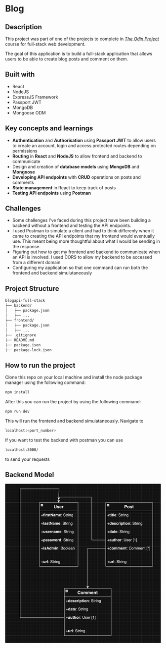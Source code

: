 # Blog 



## Description 
This project was part of one of the projects to complete in [_The Odin Project_](https://www.theodinproject.com/lessons/nodejs-blog-api) course for full-stack web development. 

The goal of this application is to build a full-stack application that allows users to be able to create blog posts and comment on them.

## Built with
- React 
- NodeJS 
- ExpressJS Framework
- Passport JWT
- MongoDB
- Mongoose ODM

## Key concepts and learnings
- **Authentication** and **Authorisation** using **Passport JWT** to allow users to create
an account, login and access protected routes depending on permissions
- **Routing** in **React** and **NodeJS** to allow frontend and backend to communicate
- Design and creation of **database models** using **MongoDB** and **Mongoose**
- **Developing API endpoints** with **CRUD** operations on posts and comments
- **State management** in React to keep track of posts
- **Testing API endpoints** using **Postman**

## Challenges
- Some challenges I've faced during this project have been building a backend without a frontend and testing the API endpoints. 
- I used Postman to simulate a client and had to think differenly when it came to creating the API endpoints that my frontend would eventually use. This meant being more thoughtful about what I would be sending in the response. 
- Figuring out how to get my frontend and backend to communicate when an API is involved. I used CORS to allow my backend to be accessed from a different domain
- Configuring my application so that one command can run both the frontend and backend simulutaneously



## Project Structure 
```
blogapi-full-stack
├── backend/
│   ├── package.json
│   ├── ...
├── frontend/
│   ├── package.json
│   ├── ...
├── .gitignore
├── README.md
├── package.json
├── package-lock.json

```

## How to run the project
Clone this repo on your local machine and install the node package manager using the following command:
```bash
npm install
```

After this you can run the project by using the following command:
```bash
npm run dev
```

This will run the frontend and backend simulataneously. 
Navigate to 
```bash
localhost:<port_number>
```

If you want to test the backend with postman you can use 
```bash
localhost:3000/
```
to send your requests

## Backend Model
![Model](/BackendModel.png)